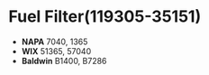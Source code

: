 # Fuel Filter(119305-35151)

* **NAPA** 7040, 1365
* **WIX** 51365, 57040
* **Baldwin** B1400, B7286
